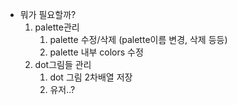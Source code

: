 - 뭐가 필요할까?
  1. palette관리
     1. palette 수정/삭제 (palette이름 변경, 삭제 등등)
     1. palette 내부 colors 수정
  1. dot그림들 관리
     1. dot 그림 2차배열 저장
     1. 유저..?
